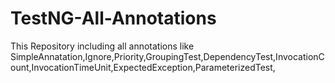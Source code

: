 # TestNG-All-Annotations
This Repository including all annotations like SimpleAnnatation,Ignore,Priority,GroupingTest,DependencyTest,InvocationCount,InvocationTimeUnit,ExpectedException,ParameterizedTest,
